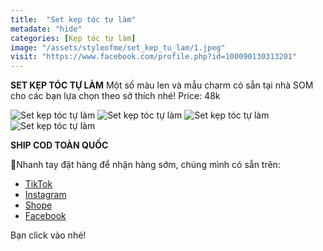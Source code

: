```yaml
---
title:  "Set kẹp tóc tự làm"
metadate: "hide"
categories: [Kẹp tóc tự làm]
image: "/assets/styleofme/set_kep_tu_lam/1.jpeg"
visit: "https://www.facebook.com/profile.php?id=100090130313201"
---
```



**SET KẸP TÓC TỰ LÀM**
Một số màu len và mẫu charm có sẵn tại nhà SOM cho các bạn lựa chọn  theo sở thích nhé!
Price: 48k

![Set kẹp tóc tự làm](/assets/styleofme/set_kep_tu_lam/2.jpeg)
![Set kẹp tóc tự làm](/assets/styleofme/set_kep_tu_lam/3.jpeg)
![Set kẹp tóc tự làm](/assets/styleofme/set_kep_tu_lam/4.jpeg)
![Set kẹp tóc tự làm](/assets/styleofme/set_kep_tu_lam/5.jpeg)


**SHIP COD TOÀN QUỐC**

📌Nhanh tay đặt hàng để nhận hàng sớm, chúng mình có sẵn trên:

- [TikTok](https://www.tiktok.com/@styleofme1902)
- [Instagram ](https://www.instagram.com/styleofme.hcm)
- [Shope ](https://shopee.vn/styleofme1902#product_list)
- [Facebook ](https://www.facebook.com/styleofmehcm)

Bạn click vào nhé!